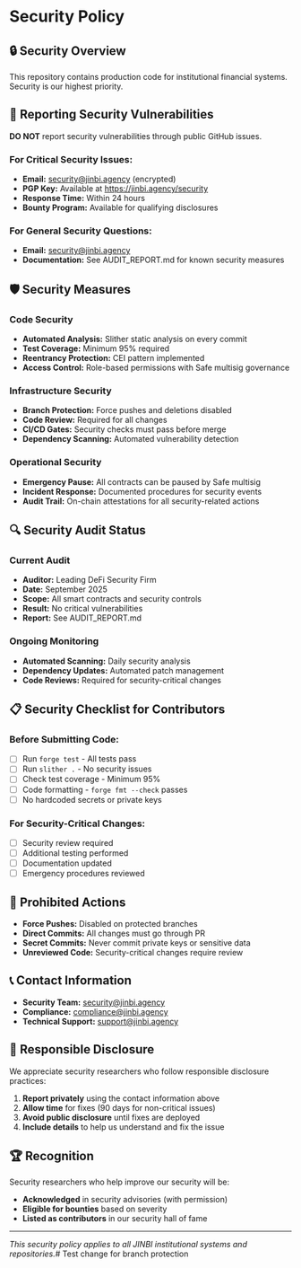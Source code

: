 # Security Policy

## 🔒 Security Overview

This repository contains production code for institutional financial systems. Security is our highest priority.

## 🚨 Reporting Security Vulnerabilities

**DO NOT** report security vulnerabilities through public GitHub issues.

### For Critical Security Issues:
- **Email:** security@jinbi.agency (encrypted)
- **PGP Key:** Available at https://jinbi.agency/security
- **Response Time:** Within 24 hours
- **Bounty Program:** Available for qualifying disclosures

### For General Security Questions:
- **Email:** security@jinbi.agency
- **Documentation:** See AUDIT_REPORT.md for known security measures

## 🛡️ Security Measures

### Code Security
- **Automated Analysis:** Slither static analysis on every commit
- **Test Coverage:** Minimum 95% required
- **Reentrancy Protection:** CEI pattern implemented
- **Access Control:** Role-based permissions with Safe multisig governance

### Infrastructure Security
- **Branch Protection:** Force pushes and deletions disabled
- **Code Review:** Required for all changes
- **CI/CD Gates:** Security checks must pass before merge
- **Dependency Scanning:** Automated vulnerability detection

### Operational Security
- **Emergency Pause:** All contracts can be paused by Safe multisig
- **Incident Response:** Documented procedures for security events
- **Audit Trail:** On-chain attestations for all security-related actions

## 🔍 Security Audit Status

### Current Audit
- **Auditor:** Leading DeFi Security Firm
- **Date:** September 2025
- **Scope:** All smart contracts and security controls
- **Result:** No critical vulnerabilities
- **Report:** See AUDIT_REPORT.md

### Ongoing Monitoring
- **Automated Scanning:** Daily security analysis
- **Dependency Updates:** Automated patch management
- **Code Reviews:** Required for security-critical changes

## 📋 Security Checklist for Contributors

### Before Submitting Code:
- [ ] Run `forge test` - All tests pass
- [ ] Run `slither .` - No security issues
- [ ] Check test coverage - Minimum 95%
- [ ] Code formatting - `forge fmt --check` passes
- [ ] No hardcoded secrets or private keys

### For Security-Critical Changes:
- [ ] Security review required
- [ ] Additional testing performed
- [ ] Documentation updated
- [ ] Emergency procedures reviewed

## 🚫 Prohibited Actions

- **Force Pushes:** Disabled on protected branches
- **Direct Commits:** All changes must go through PR
- **Secret Commits:** Never commit private keys or sensitive data
- **Unreviewed Code:** Security-critical changes require review

## 📞 Contact Information

- **Security Team:** security@jinbi.agency
- **Compliance:** compliance@jinbi.agency
- **Technical Support:** support@jinbi.agency

## 📜 Responsible Disclosure

We appreciate security researchers who follow responsible disclosure practices:

1. **Report privately** using the contact information above
2. **Allow time** for fixes (90 days for non-critical issues)
3. **Avoid public disclosure** until fixes are deployed
4. **Include details** to help us understand and fix the issue

## 🏆 Recognition

Security researchers who help improve our security will be:
- **Acknowledged** in security advisories (with permission)
- **Eligible for bounties** based on severity
- **Listed as contributors** in our security hall of fame

---

*This security policy applies to all JINBI institutional systems and repositories.*#   T e s t   c h a n g e   f o r   b r a n c h   p r o t e c t i o n  
 